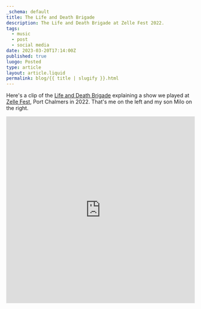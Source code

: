 ```yaml
---
_schema: default
title: The Life and Death Brigade
description: The Life and Death Brigade at Zelle Fest 2022.
tags:
  - music
  - post
  - social media
date: 2023-03-20T17:14:00Z
published: true
luogo: Posted
type: article
layout: article.liquid
permalink: blog/{{ title | slugify }}.html
---
```

Here's a clip of the <a rel="noopener" target="_blank" href="https://www.facebook.com/lifeanddeathbrigadenz">Life and Death Brigade</a> explaining a show we played at <a target="_blank" rel="noopener" href="https://zellerecords.wordpress.com/zelle-fest-2017/">Zelle Fest</a>, Port Chalmers in 2022. That's me on the left and my son Milo on the right.

<iframe width="100%" height="500" src="https://www.youtube.com/embed/4-oQencpvfI" title="Life and Death Brigade" frameborder="0" allow="accelerometer; autoplay; clipboard-write; encrypted-media; gyroscope; picture-in-picture; web-share" allowfullscreen=""></iframe>